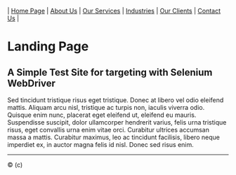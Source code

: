 | [Home Page](index.html "Home Page") | [About Us](about.html "About Us") | [Our Services](services.html "Out Services") | [Industries](industries.html "Client Industries") | [Our Clients](clients.html "Out Clients") | [Contact Us](contact.html "Contact Us") |

# Landing Page

## A Simple Test Site for targeting with Selenium WebDriver

Sed tincidunt tristique risus eget tristique. Donec at libero vel odio eleifend mattis. Aliquam arcu nisl, tristique ac turpis non, iaculis viverra odio. Quisque enim nunc, placerat eget eleifend ut, eleifend eu mauris. Suspendisse suscipit, dolor ullamcorper hendrerit varius, felis urna tristique risus, eget convallis urna enim vitae orci. Curabitur ultrices accumsan massa a mattis. Curabitur maximus, leo ac tincidunt facilisis, libero neque imperdiet ex, in auctor magna felis id nisl. Donec sed risus enim.

------------------------------------------------------------
&copy; (c)